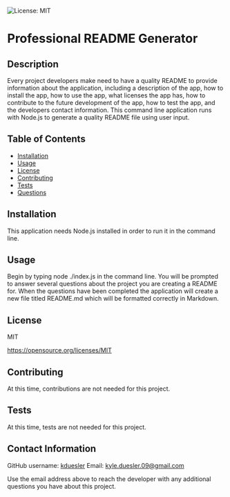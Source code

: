![License: MIT](https://img.shields.io/badge/License-MIT-brightgreen.svg)

# Professional README Generator
  
## Description
Every project developers make need to have a quality README to provide information about the application, including a description of the app, how to install the app, how to use the app, what licenses the app has, how to contribute to the future development of the app, how to test the app, and the developers contact information. This command line application runs with Node.js to generate a quality README file using user input. 
  
## Table of Contents
- [Installation](#installation)
- [Usage](#usage)
- [License](#license)
- [Contributing](#contributing)
- [Tests](#tests)
- [Questions](#contact-information)
  
## Installation
  This application needs Node.js installed in order to run it in the command line.

## Usage
Begin by typing node ./index.js in the command line. You will be prompted to answer several questions about the project you are creating a README for. When the questions have been completed the application will create a new file titled README.md which will be formatted correctly in Markdown.

## License
MIT

https://opensource.org/licenses/MIT

## Contributing
At this time, contributions are not needed for this project.

## Tests
At this time, tests are not needed for this project.

## Contact Information
GitHub username: [kduesler](github.com/kduesler)
Email: kyle.duesler.09@gmail.com

Use the email address above to reach the developer with any additional questions you have about this project.

